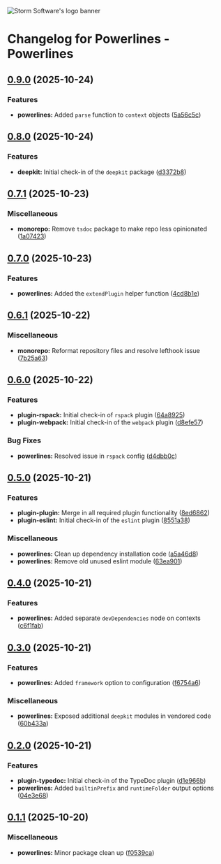 ![Storm Software's logo banner](https://public.storm-cdn.com/brand-banner.png)

# Changelog for Powerlines - Powerlines

## [0.9.0](https://github.com/storm-software/powerlines/releases/tag/powerlines%400.9.0) (2025-10-24)

### Features

- **powerlines:** Added `parse` function to `context` objects
  ([5a56c5c](https://github.com/storm-software/powerlines/commit/5a56c5c))

## [0.8.0](https://github.com/storm-software/powerlines/releases/tag/powerlines%400.8.0) (2025-10-24)

### Features

- **deepkit:** Initial check-in of the `deepkit` package
  ([d3372b8](https://github.com/storm-software/powerlines/commit/d3372b8))

## [0.7.1](https://github.com/storm-software/powerlines/releases/tag/powerlines%400.7.1) (2025-10-23)

### Miscellaneous

- **monorepo:** Remove `tsdoc` package to make repo less opinionated
  ([1a07423](https://github.com/storm-software/powerlines/commit/1a07423))

## [0.7.0](https://github.com/storm-software/powerlines/releases/tag/powerlines%400.7.0) (2025-10-23)

### Features

- **powerlines:** Added the `extendPlugin` helper function
  ([4cd8b1e](https://github.com/storm-software/powerlines/commit/4cd8b1e))

## [0.6.1](https://github.com/storm-software/powerlines/releases/tag/powerlines%400.6.1) (2025-10-22)

### Miscellaneous

- **monorepo:** Reformat repository files and resolve lefthook issue
  ([7b25a63](https://github.com/storm-software/powerlines/commit/7b25a63))

## [0.6.0](https://github.com/storm-software/powerlines/releases/tag/powerlines%400.6.0) (2025-10-22)

### Features

- **plugin-rspack:** Initial check-in of `rspack` plugin
  ([64a8925](https://github.com/storm-software/powerlines/commit/64a8925))
- **plugin-webpack:** Initial check-in of the `webpack` plugin
  ([d8efe57](https://github.com/storm-software/powerlines/commit/d8efe57))

### Bug Fixes

- **powerlines:** Resolved issue in `rspack` config
  ([d4dbb0c](https://github.com/storm-software/powerlines/commit/d4dbb0c))

## [0.5.0](https://github.com/storm-software/powerlines/releases/tag/powerlines%400.5.0) (2025-10-21)

### Features

- **plugin-plugin:** Merge in all required plugin functionality
  ([8ed6862](https://github.com/storm-software/powerlines/commit/8ed6862))
- **plugin-eslint:** Initial check-in of the `eslint` plugin
  ([8551a38](https://github.com/storm-software/powerlines/commit/8551a38))

### Miscellaneous

- **powerlines:** Clean up dependency installation code
  ([a5a46d8](https://github.com/storm-software/powerlines/commit/a5a46d8))
- **powerlines:** Remove old unused eslint module
  ([63ea901](https://github.com/storm-software/powerlines/commit/63ea901))

## [0.4.0](https://github.com/storm-software/powerlines/releases/tag/powerlines%400.4.0) (2025-10-21)

### Features

- **powerlines:** Added separate `devDependencies` node on contexts
  ([c6f1fab](https://github.com/storm-software/powerlines/commit/c6f1fab))

## [0.3.0](https://github.com/storm-software/powerlines/releases/tag/powerlines%400.3.0) (2025-10-21)

### Features

- **powerlines:** Added `framework` option to configuration
  ([f6754a6](https://github.com/storm-software/powerlines/commit/f6754a6))

### Miscellaneous

- **powerlines:** Exposed additional `deepkit` modules in vendored code
  ([60b433a](https://github.com/storm-software/powerlines/commit/60b433a))

## [0.2.0](https://github.com/storm-software/powerlines/releases/tag/powerlines%400.2.0) (2025-10-21)

### Features

- **plugin-typedoc:** Initial check-in of the TypeDoc plugin
  ([d1e966b](https://github.com/storm-software/powerlines/commit/d1e966b))
- **powerlines:** Added `builtinPrefix` and `runtimeFolder` output options
  ([04e3e68](https://github.com/storm-software/powerlines/commit/04e3e68))

## [0.1.1](https://github.com/storm-software/powerlines/releases/tag/powerlines%400.1.1) (2025-10-20)

### Miscellaneous

- **powerlines:** Minor package clean up
  ([f0539ca](https://github.com/storm-software/powerlines/commit/f0539ca))
